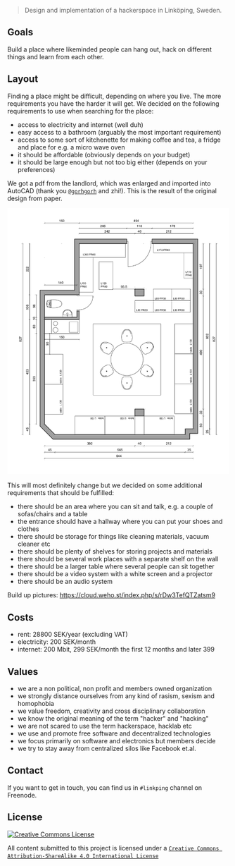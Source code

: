 > Design and implementation of a hackerspace in Linköping, Sweden.

## Goals

Build a place where likeminded people can hang out, hack on different things and learn from each other.

## Layout

Finding a place might be difficult, depending on where you live. The more requirements you have the harder it will get. We decided on the following requirements to use when searching for the place:

* access to electricity and internet (well duh)
* easy access to a bathroom (arguably the most important requirement)
* access to some sort of kitchenette for making coffee and tea, a fridge and place for e.g. a micro wave oven
* it should be affordable (obviously depends on your budget)
* it should be large enough but not too big either (depends on your preferences)

We got a pdf from the landlord, which was enlarged and imported into AutoCAD (thank you [`@gorhgorh`](https://github.com/gorhgorh) and zhi!). This is the result of the original design from paper.

![Layout](images/layout.png)

This will most definitely change but we decided on some additional requirements that should be fulfilled:

* there should be an area where you can sit and talk, e.g. a couple of sofas/chairs and a table
* the entrance should have a hallway where you can put your shoes and clothes
* there should be storage for things like cleaning materials, vacuum cleaner etc
* there should be plenty of shelves for storing projects and materials
* there should be several work places with a separate shelf on the wall
* there should be a larger table where several people can sit together
* there should be a video system with a white screen and a projector
* there should be an audio system

Build up pictures: https://cloud.weho.st/index.php/s/rDw3TefQTZatsm9

## Costs

* rent: 28800 SEK/year (excluding VAT)
* electricity: 200 SEK/month
* internet: 200 Mbit, 299 SEK/month the first 12 months and later 399

## Values

* we are a non political, non profit and members owned organization
* we strongly distance ourselves from any kind of rasism, sexism and homophobia
* we value freedom, creativity and cross disciplinary collaboration
* we know the original meaning of the term "hacker" and "hacking"
* we are not scared to use the term hackerspace, hacklab etc
* we use and promote free software and decentralized technologies
* we focus primarily on software and electronics but members decide
* we try to stay away from centralized silos like Facebook et.al.

## Contact

If you want to get in touch, you can find us in `#linkping` channel on Freenode.

## License

<a rel="license" href="https://creativecommons.org/licenses/by-sa/4.0/"><img alt="Creative Commons License" style="border-width:0" src="https://i.creativecommons.org/l/by-sa/4.0/88x31.png" /></a>

All content submitted to this project is licensed under a [`Creative Commons Attribution-ShareAlike 4.0 International License`](https://creativecommons.org/licenses/by-sa/4.0/)
